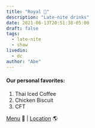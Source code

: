 ```yaml
---
title: "Royal 🥃"
description: "Late-nite drinks"
date: 2021-06-13T20:51:38-05:00
draft: false
tags:
  - late-nite
  - shaw
livedin:
  - dc
author: "Abe"
---
```


#### Our personal favorites:

1. Thai Iced Coffee
2. Chicken Biscuit
3. CFT

[Menu](https://www.betterhalfbar.com/menu) 📖  |  [Location](https://g.page/betterhalfbar?share) 🌎
